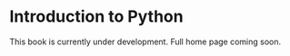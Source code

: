 ---
---

# Introduction to Python

This book is currently under development. Full home page coming soon.
